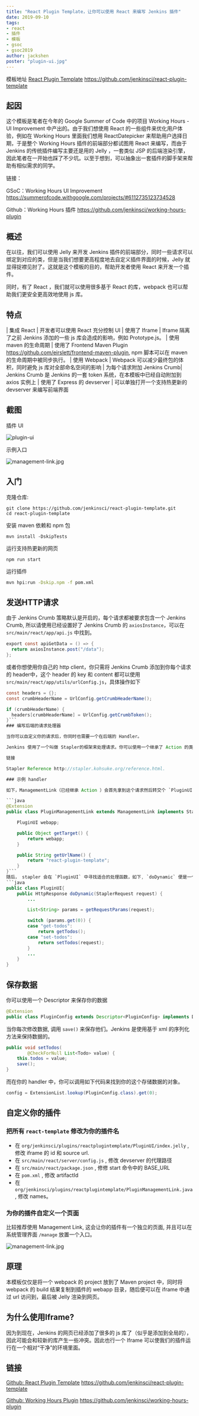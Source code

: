```yaml
---
title: "React Plugin Template，让你可以使用 React 来编写 Jenkins 插件"
date: 2019-09-10
tags:
- react
- 插件
- 模板
- gsoc
- gsoc2019
author: jackshen
poster: "plugin-ui.jpg"
---
```

模板地址
[React Plugin Template](https://github.com/jenkinsci/react-plugin-template)
https://github.com/jenkinsci/react-plugin-template

## 起因

这个模板是笔者在今年的 Google Summer of Code 中的项目 Working Hours - UI Improvement 中产出的。由于我们想使用 React 的一些组件来优化用户体验，例如在 Working Hours 里面我们想用 ReactDatepicker 来帮助用户选择日期，于是整个 Working Hours 插件的前端部分都试图用 React 来编写，而由于 Jenkins 的传统插件编写主要还是用的 Jelly ，一套类似 JSP 的后端渲染引擎，因此笔者在一开始也踩了不少坑。以至于想到，可以抽象出一套插件的脚手架来帮助有相似需求的同学。

链接：

GSoC：Working Hours UI Improvement https://summerofcode.withgoogle.com/projects/#6112735123734528 

Github：Working Hours 插件 https://github.com/jenkinsci/working-hours-plugin


## 概述
在以往，我们可以使用 Jelly 来开发 Jenkins 插件的前端部分，同时一些请求可以绑定到对应的类，但是当我们想要更高程度地去自定义插件界面的时候，Jelly 就显得捉襟见肘了。这就是这个模板的目的，帮助开发者使用 React 来开发一个插件。

同时，有了 React ，我们就可以使用很多基于 React 的库，webpack 也可以帮助我们更安全更高效地使用 js 库。

## 特点

| 集成 React      | 开发者可以使用 React 充分控制 UI
| 使用了 Iframe          | Iframe 隔离了之前 Jenkins 添加的一些 js 库会造成的影响，例如 Prototype.js。
| 使用 maven 的生命周期       | 使用了 Frontend Maven Plugin https://github.com/eirslett/frontend-maven-plugin, npm 脚本可以在 maven 的生命周期中被同步执行。
| 使用 Webpack               | Webpack 可以减少最终包的体积，同时避免 js 库对全部命名空间的影响
| 为每个请求附加 Jenkins Crumb| Jenkins Crumb 是 Jenkins 的一套 token 系统，在本模板中已经自动附加到 axios 实例上
| 使用了 Express 的 devserver  | 可以单独打开一个支持热更新的 devserver 来编写前端界面

## 截图

插件 UI

![plugin-ui](plugin-ui.jpg)

示例入口

![management-link.jpg](management-link.jpg)

## 入门

克隆仓库:
```
git clone https://github.com/jenkinsci/react-plugin-template.git
cd react-plugin-template
```
安装 maven 依赖和 npm 包
```
mvn install -DskipTests
```
运行支持热更新的网页
```
npm run start
```
运行插件
```bash
mvn hpi:run -Dskip.npm -f pom.xml
```
## 发送HTTP请求

由于 Jenkins Crumb 策略默认是开启的，每个请求都被要求包含一个 Jenkins Crumb, 所以请使用已经设置好了 Jenkins Crumb 的 `axiosInstance`，可以在 `src/main/react/app/api.js` 中找到。
```java
export const apiGetData = () => {
  return axiosInstance.post("/data");
};
```
或者你想使用你自己的 http client，你只需将 Jenkins Crumb 添加到你每个请求的 header中，这个 header 的 key 和 content 都可以使用 `src/main/react/app/utils/urlConfig.js`，具体操作如下

```java
const headers = {};
const crumbHeaderName = UrlConfig.getCrumbHeaderName();

if (crumbHeaderName) {
  headers[crumbHeaderName] = UrlConfig.getCrumbToken();
}```
### 编写后端的请求处理器

当你可以自定义你的请求后，你同时也需要一个在后端的 Handler。

Jenkins 使用了一个叫做 Stapler的框架来处理请求。你可以使用一个继承了 Action 的类来创建一个子 url ，同时可以使用一个 StaplerProxy 来转发或者直接处理请求。

链接

Stapler Reference http://stapler.kohsuke.org/reference.html.

### 示例 handler

如下，ManagementLink（已经继承 Action ）会首先拿到这个请求然后转交个 `PluginUI` 来处理。

```java
@Extension
public class PluginManagementLink extends ManagementLink implements StaplerProxy {

    PluginUI webapp;

    public Object getTarget() {
        return webapp;
    }

    public String getUrlName() {
        return "react-plugin-template";
    }
}```
随后， stapler 会在 `PluginUI` 中寻找适合的处理函数，如下, `doDynamic` 便是一个处理函数, 然后便是我摸自定义的，根据 url 来判断需要调用的函数, `getTodos` 或者 `setTodos`, 在这里 `PluginUI` 可能更像一个 url router。
```java
public class PluginUI{
    public HttpResponse doDynamic(StaplerRequest request) {
        ...

        List<String> params = getRequestParams(request);

        switch (params.get(0)) {
        case "get-todos":
            return getTodos();
        case "set-todos":
            return setTodos(request);
        }
        ...
    }
}
```
## 保存数据
你可以使用一个 Descriptor 来保存你的数据

```java
@Extension
public class PluginConfig extends Descriptor<PluginConfig> implements Describable<PluginConfig>
```

当你每次修改数据, 调用 `save()` 来保存他们。Jenkins 是使用基于 xml 的序列化方法来保持数据的。

```java
public void setTodos(
        @CheckForNull List<Todo> value) {
    this.todos = value;
    save();
}
```
而在你的 handler 中，你可以调用如下代码来找到你的这个存储数据的对象。
```java
config = ExtensionList.lookup(PluginConfig.class).get(0);
```


## 自定义你的插件

### 把所有 `react-template` 修改为你的插件名

- 在 `org/jenkinsci/plugins/reactplugintemplate/PluginUI/index.jelly` , 修改 iframe 的 id 和 source url.
- 在 `src/main/react/server/config.js` , 修改 devserver 的代理路径
- 在 `src/main/react/package.json` , 修修 start 命令中的 BASE_URL
- 在 `pom.xml` , 修改 artifactId
- 在 `org/jenkinsci/plugins/reactplugintemplate/PluginManagementLink.java` , 修改 names。

### 为你的插件自定义一个页面

比较推荐使用 Management Link, 这会让你的插件有一个独立的页面, 并且可以在系统管理界面 `/manage` 放置一个入口。

![management-link.jpg](management-link.jpg)

## 原理

本模板仅仅是将一个 webpack 的 project 放到了 Maven project 中，同时将 webpack 的 build 结果复制到插件的 webapp 目录，随后便可以在 iframe 中通过 url 访问到，最后被 Jelly 渲染到网页。

## 为什么使用Iframe?

因为到现在，Jenkins 的网页已经添加了很多的 js 库了（似乎是添加到全局的），因此可能会和较新的库产生一些冲突。因此也行一个 Iframe 可以使我们的插件运行在一个相对“干净”的环境里面。

## 链接

[Github: React Plugin Template](https://github.com/jenkinsci/react-plugin-template)  https://github.com/jenkinsci/react-plugin-template

[Github: Working Hours Plugin](https://github.com/jenkinsci/working-hours-plugin)
https://github.com/jenkinsci/working-hours-plugin
